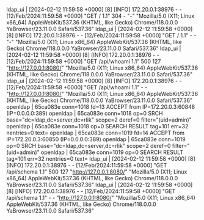 ldap_ui   | [2024-02-12 11:59:58 +0000] [8] [INFO] 172.20.0.1:38976 - - [12/Feb/2024:11:59:58 +0000] "GET / 1.1" 304 - "-" "Mozilla/5.0 (X11; Linux x86_64) AppleWebKit/537.36 (KHTML, like Gecko) Chrome/118.0.0.0 YaBrowser/23.11.0.0 Safari/537.36"
ldap_ui   | [2024-02-12 11:59:58 +0000] [8] [INFO] 172.20.0.1:38976 - - [12/Feb/2024:11:59:58 +0000] "GET / 1.1" - - "-" "Mozilla/5.0 (X11; Linux x86_64) AppleWebKit/537.36 (KHTML, like Gecko) Chrome/118.0.0.0 YaBrowser/23.11.0.0 Safari/537.36"
ldap_ui   | [2024-02-12 11:59:58 +0000] [8] [INFO] 172.20.0.1:38976 - - [12/Feb/2024:11:59:58 +0000] "GET /api/whoami 1.1" 500 127 "http://127.0.0.1:8080/" "Mozilla/5.0 (X11; Linux x86_64) AppleWebKit/537.36 (KHTML, like Gecko) Chrome/118.0.0.0 YaBrowser/23.11.0.0 Safari/537.36"
ldap_ui   | [2024-02-12 11:59:58 +0000] [8] [INFO] 172.20.0.1:38976 - - [12/Feb/2024:11:59:58 +0000] "GET /api/whoami 1.1" - - "http://127.0.0.1:8080/" "Mozilla/5.0 (X11; Linux x86_64) AppleWebKit/537.36 (KHTML, like Gecko) Chrome/118.0.0.0 YaBrowser/23.11.0.0 Safari/537.36"
openldap  | 65ca083e conn=1018 fd=13 ACCEPT from IP=172.20.0.3:60848 (IP=0.0.0.0:389)
openldap  | 65ca083e conn=1018 op=0 SRCH base="dc=ldap,dc=server,dc=rlik" scope=2 deref=0 filter="(uid=admin)"
openldap  | 65ca083e conn=1018 op=0 SEARCH RESULT tag=101 err=32 nentries=0 text=
openldap  | 65ca083e conn=1019 fd=14 ACCEPT from IP=172.20.0.3:60850 (IP=0.0.0.0:389)
openldap  | 65ca083e conn=1019 op=0 SRCH base="dc=ldap,dc=server,dc=rlik" scope=2 deref=0 filter="(uid=admin)"
openldap  | 65ca083e conn=1019 op=0 SEARCH RESULT tag=101 err=32 nentries=0 text=
ldap_ui   | [2024-02-12 11:59:58 +0000] [8] [INFO] 172.20.0.1:38976 - - [12/Feb/2024:11:59:58 +0000] "GET /api/schema 1.1" 500 127 "http://127.0.0.1:8080/" "Mozilla/5.0 (X11; Linux x86_64) AppleWebKit/537.36 (KHTML, like Gecko) Chrome/118.0.0.0 YaBrowser/23.11.0.0 Safari/537.36"
ldap_ui   | [2024-02-12 11:59:58 +0000] [8] [INFO] 172.20.0.1:38976 - - [12/Feb/2024:11:59:58 +0000] "GET /api/schema 1.1" - - "http://127.0.0.1:8080/" "Mozilla/5.0 (X11; Linux x86_64) AppleWebKit/537.36 (KHTML, like Gecko) Chrome/118.0.0.0 YaBrowser/23.11.0.0 Safari/537.36"
